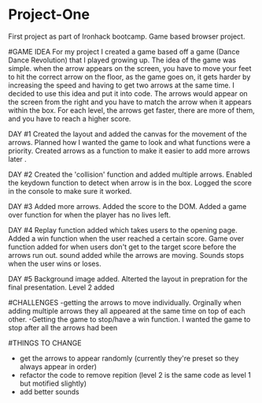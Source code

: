 # Project-One

First project as part of Ironhack bootcamp. 
Game based browser project.  


#GAME IDEA
For my project I created a game based off a game (Dance Dance Revolution) that I played growing up. The idea of the game was simple. when the arrow appears on the screen, you have to move your feet to hit the correct arrow on the floor, as the game goes on, it gets harder by increasing the speed and having to get two arrows at the same time. 
I decided to use this idea and put it into code. The arrows would appear on the screen from the right and you have to match the arrow when it appears within the box. For each level, the arrows get faster, there are more of them, and you have to reach a higher score. 


DAY #1 
Created the layout and added the canvas for the movement of the arrows. 
Planned how I wanted the game to look and what functions were a priority. 
Created arrows as a function to make it easier to add more arrows later . 


DAY #2
Created the 'collision' function and added multiple arrows. 
Enabled the keydown function to detect when arrow is in the box. 
Logged the score in the console to make sure it worked. 


DAY #3
Added more arrows. 
Added the score to the DOM. 
Added a game over function for when the player has no lives left.


DAY #4
Replay function added which takes users to the opening page. 
Added a win function when the user reached a certain score. 
Game over function added for when users don't get to the target score before the arrows run out. 
sound added while the arrows are moving. Sounds stops when the user wins or loses. 



DAY #5
Background image added. 
Alterted the layout in prepration for the final presentation.
Level 2 added 



#CHALLENGES
-getting the arrows to move individually. Orginally when adding multiple arrows they all appeared at the same time on top of each other. 
-Getting the game to stop/have a win function. I wanted the game to stop after all the arrows had been 


#THINGS TO CHANGE 
- get the arrows to appear randomly (currently they're preset so they always appear in order) 
- refactor the code to remove repition (level 2 is the same code as level 1 but motified slightly) 
- add better sounds 
